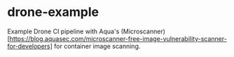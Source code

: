 # drone-example

Example Drone CI pipeline with Aqua's (Microscanner)[https://blog.aquasec.com/microscanner-free-image-vulnerability-scanner-for-developers] for container image scanning. 

